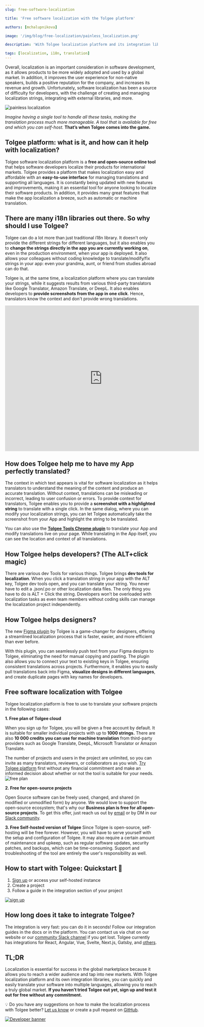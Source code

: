 ```yaml
---
slug: free-software-localization

title: 'Free software localization with the Tolgee platform'

authors: [mchalupnikova]

image: '/img/blog/free-localization/painless_localization.png'

description: 'With Tolgee localization platform and its integration libraries, you can easily translate your software into multiple languages and reach the global market.'

tags: [localization, i18n, translation]
---
```


Overall, localization is an important consideration in software development, as it allows products to be more widely adopted and used by a global market. In addition, it improves the user experience for non-native speakers, builds a positive reputation for the company, and increases its revenue and growth. Unfortunately, software localization has been a source of difficulty for developers, with the challenge of creating and managing localization strings, integrating with external libraries, and more.

![painless localization](/img/blog/free-localization/painless_localization.png)

<!--truncate-->

_Imagine having a single tool to handle all these tasks, making the translation process much more manageable. A tool that is available for free and which you can self-host._ **That’s when Tolgee comes into the game.**

## Tolgee platform: what is it, and how can it help with localization?

Tolgee software localization platform is a **free and open-source online tool** that helps software developers localize their products for international markets. Tolgee provides a platform that makes localization easy and affordable with an **easy-to-use interface** for managing translations and supporting all languages. It is constantly being updated with new features and improvements, making it an essential tool for anyone looking to localize their software products. In addition, it provides many great features that make the app localization a breeze, such as automatic or machine translation.

## There are many i18n libraries out there. So why should I use Tolgee?

Tolgee can do a lot more than just traditional i18n library. It doesn't only provide the different strings for different languages, but it also enables you to **change the strings directly in the app you are currently working on**, even in the production environment, when your app is deployed. It also allows your colleagues without coding knowledge to translate/modify/fix strings in your app: even your grandma, aunt, or friend from studies abroad can do that.

Tolgee is, at the same time, a localization platform where you can translate your strings, while it suggests results from various third-party translators like Google Translator, Amazon Translate, or DeepL. It also enables developers to **provide screenshots from the app in one click**. Hence, translators know the context and don't provide wrong translations.

<iframe
    width="640"
    height="480"
    src="https://www.youtube.com/embed/t4Ogc8bP1lA"
    frameborder="0"
    allow="autoplay; encrypted-media"
    allowfullscreen
>
</iframe>

## How does Tolgee help me to have my App perfectly translated?

The context in which text appears is vital for software localization as it helps translators to understand the meaning of the content and produce an accurate translation. Without context, translations can be misleading or incorrect, leading to user confusion or errors.
To provide context for translators, Tolgee enables you to provide a **screenshot with a highlighted string** to translate with a single click. In the same dialog, where you can modify your localization strings, you can let Tolgee automatically take the screenshot from your App and highlight the string to be translated.

You can also use the [**Tolgee Tools Chrome plugin**](https://chrome.google.com/webstore/detail/tolgee-tools/hacnbapajkkfohnonhbmegojnddagfnj) to translate your App and modify translations live on your page. While translating in the App itself, you can see the location and context of all translations.

## How Tolgee helps developers? (The ALT+click magic)

There are various dev Tools for various things. Tolgee brings **dev tools for localization**. When you click a translation string in your app with the ALT key, Tolgee dev tools open, and you can translate your string. You never have to edit a .json/.po or other localization data files. The only thing you have to do is ALT + Click the string. Developers won’t be overloaded with localization tasks as even team members without coding skills can manage the localization project independently.

## How Tolgee helps designers?

The new [Figma plugin](https://tolgee.io/integrations/figma) by Tolgee is a game-changer for designers, offering a streamlined localization process that is faster, easier, and more efficient than ever before.

With this plugin, you can seamlessly push text from your Figma designs to Tolgee, eliminating the need for manual copying and pasting. The plugin also allows you to connect your text to existing keys in Tolgee, ensuring consistent translations across projects. Furthermore, it enables you to easily pull translations back into Figma, **visualize designs in different languages**, and create duplicate pages with key names for developers.

## Free software localization with Tolgee

Tolgee localization platform is free to use to translate your software projects in the following cases:

**1. Free plan of Tolgee cloud**

When you sign up for Tolgee, you will be given a free account by default. It is suitable for smaller individual projects with up to **1000 strings.** There are also **10 000 credits you can use for machine translation** from third-party providers such as Google Translate, DeepL, Microsoft Translator or Amazon Translate.

The number of projects and users in the project are unlimited, so you can invite as many translators, reviewers, or collaborators as you wish. [Try Tolgee platform](https://app.tolgee.io/sign_up) first without any financial commitment and make an informed decision about whether or not the tool is suitable for your needs.
![free plan](/img/blog/free-localization/free_plan.png)

**2. Free for open-source projects**

Open Source software can be freely used, changed, and shared (in modified or unmodified form) by anyone. We would love to support the open-source ecosystem; that's why our **Business plan is free for all open-source projects**. To get this offer, just reach us out by [email](mailto:info@tolgee.io) or by DM in our [Slack community](https://join.slack.com/t/tolgeecommunity/shared_invite/zt-16l0sf7ae-6fmAl2Fb9wqFCV0uzSa7bw).

**3. Free Self-hosted version of Tolgee**
Since Tolgee is open-source, self-hosting will be free forever. However, you will have to serve yourself with the setup and configuration of Tolgee. It may also require a certain amount of maintenance and upkeep, such as regular software updates, security patches, and backups, which can be time-consuming. Support and troubleshooting of the tool are entirely the user's responsibility as well.

## How to start with Tolgee: Quickstart 🚀

1. [Sign up](https://app.tolgee.io/sign_up) or access your self-hosted instance
2. Create a project
3. Follow a guide in the integration section of your project

[![sign up](/img/blog/free-localization/sign_up.png)](https://app.tolgee.io/sign_up)

## How long does it take to integrate Tolgee?

The integration is very fast: you can do it in seconds! Follow our integration guides in the docs or in the platform. You can contact us via chat on our website or our [community Slack channel](https://join.slack.com/t/tolgeecommunity/shared_invite/zt-16l0sf7ae-6fmAl2Fb9wqFCV0uzSa7bw) if you get lost. Tolgee currently has integrations for React, Angular, Vue, Svelte, Next.js, Gatsby, and [others](https://tolgee.io/integrations).

## TL;DR

Localization is essential for success in the global marketplace because it allows you to reach a wider audience and tap into new markets. With Tolgee localization platform and its own integration libraries, you can quickly and easily translate your software into multiple languages, allowing you to reach a truly global market. **If you haven’t tried Tolgee out yet, sign up and test it out for free without any commitment.**

💡 Do you have any suggestions on how to make the localization process with Tolgee better? [Let us know](mailto:info@tolgee.io) or create a pull request on [GitHub](https://github.com/tolgee/tolgee-platform).

[![Developer banner](/img/blog/blog-banners/banner-developer.webp)](https://app.tolgee.io/sign_up)
